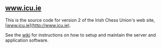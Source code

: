 ## www.icu.ie

This is the source code for version 2 of the Irish Chess Union's web site, [www.icu.ie](http://www.icu.ie).

See the [wiki](https://github.com/sanichi/icu_www_app/wiki) for instructions on how to setup and maintain
the server and application software.
